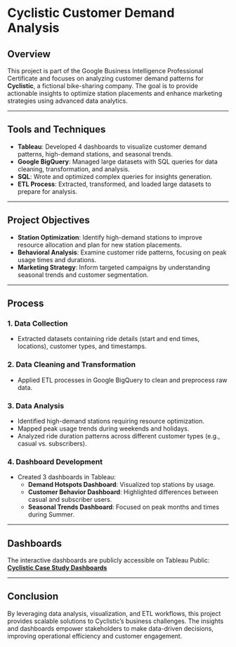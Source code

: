 # Cyclistic Customer Demand Analysis

## Overview
This project is part of the Google Business Intelligence Professional Certificate and focuses on analyzing customer demand patterns for **Cyclistic**, a fictional bike-sharing company. The goal is to provide actionable insights to optimize station placements and enhance marketing strategies using advanced data analytics.

---

## Tools and Techniques
- **Tableau**: Developed 4 dashboards to visualize customer demand patterns, high-demand stations, and seasonal trends.
- **Google BigQuery**: Managed large datasets with SQL queries for data cleaning, transformation, and analysis.
- **SQL**: Wrote and optimized complex queries for insights generation.
- **ETL Process**: Extracted, transformed, and loaded large datasets to prepare for analysis.

---

## Project Objectives
- **Station Optimization**: Identify high-demand stations to improve resource allocation and plan for new station placements.
- **Behavioral Analysis**: Examine customer ride patterns, focusing on peak usage times and durations.
- **Marketing Strategy**: Inform targeted campaigns by understanding seasonal trends and customer segmentation.

---

## Process

### 1. **Data Collection**
   - Extracted datasets containing ride details (start and end times, locations), customer types, and timestamps.

### 2. **Data Cleaning and Transformation**
   - Applied ETL processes in Google BigQuery to clean and preprocess raw data.

### 3. **Data Analysis**
   - Identified high-demand stations requiring resource optimization.
   - Mapped peak usage trends during weekends and holidays.
   - Analyzed ride duration patterns across different customer types (e.g., casual vs. subscribers).

### 4. **Dashboard Development**
   - Created 3 dashboards in Tableau:
     - **Demand Hotspots Dashboard**: Visualized top stations by usage.
     - **Customer Behavior Dashboard**: Highlighted differences between casual and subscriber users.
     - **Seasonal Trends Dashboard**: Focused on peak months and times during Summer.

---

## Dashboards
The interactive dashboards are publicly accessible on Tableau Public:  
[**Cyclistic Case Study Dashboards**](https://public.tableau.com/views/CyclisticCaseStudy_17188499515650/CyclisticExemplar?:language=en-US&:sid=&:redirect=auth&:display_count=n&:origin=viz_share_link)

---


## Conclusion
By leveraging data analysis, visualization, and ETL workflows, this project provides scalable solutions to Cyclistic’s business challenges. The insights and dashboards empower stakeholders to make data-driven decisions, improving operational efficiency and customer engagement.
